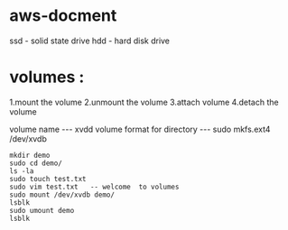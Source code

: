 # aws-docment

ssd - solid state drive
hdd - hard disk drive

volumes :
=================
1.mount the volume 
2.unmount the volume
3.attach volume 
4.detach the volume

volume name --- xvdd volume
format for directory --- sudo mkfs.ext4 /dev/xvdb

	mkdir demo
	sudo cd demo/
	ls -la
	sudo touch test.txt
	sudo vim test.txt   -- welcome  to volumes
	sudo mount /dev/xvdb demo/
	lsblk
	sudo umount demo
	lsblk
	
	
	
	
	
	
